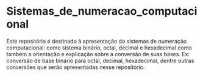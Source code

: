# Sistemas_de_numeracao_computacional
Este repositório é destinado à apresentação do sistemas de numeração computacional: como sistema binário, octal, decimal e hexadecimal como também a orientação  e explicação sobre a conversão de suas bases. Ex: conversão de base binário para octal, decimal, hexadecimal, dentre outras conversões que serão apresentadas  nesse repositório.
